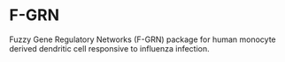 # F-GRN
Fuzzy Gene Regulatory Networks (F-GRN) package for human monocyte derived dendritic cell responsive to influenza infection. 
